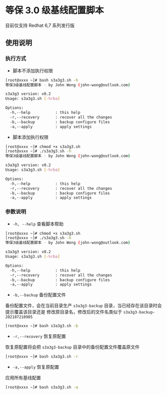 # 等保 3.0 级基线配置脚本

目前仅支持 Redhat 6,7 系列发行版

## 使用说明

### 执行方式

* 脚本不添加执行权限
  
```bash
[root@xxxx ~]# bash s3a3g3.sh -h
等保3级基线配置脚本 - by John Wong (john-wong@outlook.com)

s3a3g3 version: v0.2
Usage: s3a3g3.sh [-hrba]

Options:
  -h,--help           : this help
  -r,--recovery       : recover all the changes
  -b,--backup         : backup configure files
  -a,--apply          : apply settings

```

* 脚本添加执行权限

```bash
[root@xxxx ~]# chmod +x s3a3g3.sh
[root@xxxx ~]# ./s3a3g3.sh -h
等保3级基线配置脚本 - by John Wong (john-wong@outlook.com)

s3a3g3 version: v0.2
Usage: s3a3g3.sh [-hrba]

Options:
  -h,--help           : this help
  -r,--recovery       : recover all the changes
  -b,--backup         : backup configure files
  -a,--apply          : apply settings

```

### 参数说明

* `-h, --help` 查看脚本帮助

```bash
[root@xxxx ~]# chmod +x s3a3g3.sh
[root@xxxx ~]# ./s3a3g3.sh -h
等保3级基线配置脚本 - by John Wong (john-wong@outlook.com)

s3a3g3 version: v0.2
Usage: s3a3g3.sh [-hrba]

Options:
  -h,--help           : this help
  -r,--recovery       : recover all the changes
  -b,--backup         : backup configure files
  -a,--apply          : apply settings

```

* `-b,--backup` 备份配置文件

备份配置文件，会在当前目录生产 `s3a3g3-backup` 目录，当已经存在该目录时会提示覆盖该目录还是
修改原目录名，修改后的文件名类似于 `s3a3g3-backup-202107210905`

```bash
[root@xxxx ~]# bash s3a3g3.sh -b
```

* `-r,--recovery` 恢复原配置

恢复原配置将会把 `s3a3g3-backup` 目录中的备份配置文件覆盖原文件

```bash
[root@xxxx ~]# bash s3a3g3.sh -r
```

* `-a,--apply` 恢复原配置

应用所有基线配置

```bash
[root@xxxx ~]# bash s3a3g3.sh -a
```
